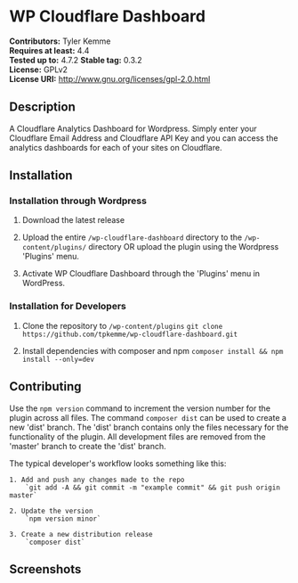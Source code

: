 # WP Cloudflare Dashboard #
**Contributors:**      Tyler Kemme  
**Requires at least:** 4.4  
**Tested up to:**      4.7.2
**Stable tag:**        0.3.2  
**License:**           GPLv2  
**License URI:**       http://www.gnu.org/licenses/gpl-2.0.html  

## Description ##

A Cloudflare Analytics Dashboard for Wordpress.  Simply enter your Cloudflare Email Address and Cloudflare API Key and you can access the analytics dashboards for each of your sites on Cloudflare.

## Installation ##

### Installation through Wordpress ###

1. Download the latest release

2. Upload the entire `/wp-cloudflare-dashboard` directory to the `/wp-content/plugins/` directory OR upload the plugin using the Wordpress 'Plugins' menu.

3. Activate WP Cloudflare Dashboard through the 'Plugins' menu in WordPress.

### Installation for Developers ###

1. Clone the repository to `/wp-content/plugins`
	`git clone https://github.com/tpkemme/wp-cloudflare-dashboard.git`

2. Install dependencies with composer and npm
	`composer install && npm install --only=dev`

## Contributing ##

Use the `npm version` command to increment the version number for the plugin across all files.  The command `composer dist` can be used to create a new 'dist' branch.  The 'dist' branch contains only the files necessary for the functionality of the plugin. All development files are removed from the 'master' branch to create the 'dist' branch.

The typical developer's workflow looks something like this:

	1. Add and push any changes made to the repo
		`git add -A && git commit -m "example commit" && git push origin master`

	2. Update the version
		`npm version minor`

	3. Create a new distribution release
		`composer dist`

## Screenshots ##
